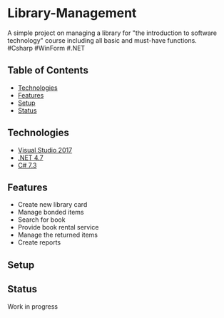 # Library-Management
A simple project on managing a library for "the introduction to software technology" course including all basic and must-have functions.  
#Csharp #WinForm #.NET

## Table of Contents
* [Technologies](#technologies)
* [Features](#features)
* [Setup](#setup)
* [Status](#status)

## Technologies
* [Visual Studio 2017](https://visualstudio.microsoft.com/vs/)
* [.NET 4.7](https://dotnet.microsoft.com/)
* [C# 7.3](https://docs.microsoft.com/en-us/dotnet/csharp/whats-new/csharp-7-3)

## Features
* Create new library card
* Manage bonded items
* Search for book
* Provide book rental service
* Manage the returned items
* Create reports

## Setup
## Status
Work in progress
